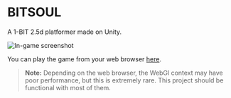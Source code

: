 # BITSOUL

A 1-BIT 2.5d platformer made on Unity.

![In-game screenshot](./screenshot.png)

You can play the game from your web browser [here](https://vegasword.itch.io/bitsoul).

> **Note:** Depending on the web browser, the WebGl context may have poor performance, but this is extremely rare. This project should be functional with most of them.
